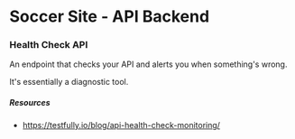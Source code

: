 # Soccer Site - API Backend

### Health Check API
An endpoint that checks your API and alerts you when something's wrong.

It's essentially a diagnostic tool.

##### Resources
- https://testfully.io/blog/api-health-check-monitoring/